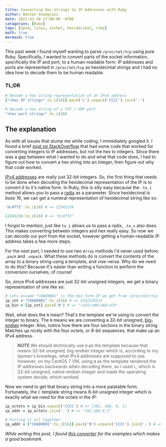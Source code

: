 ```yaml
---
title: Converting Hex Strings to IP Addresses with Ruby
author: Heston Snodgrass
date: 2021-01-30 17:00:00 -0700
catagories: [Ruby]
tags: [ipv4, linux, socket, hexidecimal, ruby]
math: true
mermaid: true
---
```


This past week I found myself wanting to parse `/proc/net/tcp` using pure Ruby. Specifically, I
wanted to convert parts of the socket information, specifically the IP and port, to a
human-readable form. IP addresses and ports are represented in `/proc/net/tcp` as hexidecimal
strings and I had no idea how to decode them to be human readable.

### TL;DR

```ruby
# Decode a hex string representation of an IPv4 address
["<hex IP string>".to_i(16)].pack('L').unpack('CCCC').join('.')

# Decode a hex string of a TCP / UDP port
"<hex port string>".to_i(16)
```

## The explanation

As with all issues that stump me while coding, I immediately googled it. I found a brief [post on
StackOverflow](https://stackoverflow.com/questions/43855030/how-to-manually-convert-an-integer-into-an-ip-address-in-ruby)
that had some code that worked for converting integers to IP addresses, but not the hex to integers.
Since there was a gap between what I wanted to do and what that code does, I had to figure out
how to convert a hex string into an integer, then figure out why that code worked.

[IPv4 addresses]((https://en.wikipedia.org/wiki/IPv4)) are really just 32-bit integers. So, the first
thing that needs to be done when decoding the hexidecimal representation of the IP is to convert
it to it's native form. In Ruby, this is silly easy because the `.to_i` method allows you to pass
a [radix](https://en.wikipedia.org/wiki/Radix) as a parameter. Since hexidecimal is *base 16*,
we can get a numeral representation of hexidecimal string like so:

```ruby
'bc4ff2'.to_i(16) # => 12341234

12341234.to_s(16) # => "bc4ff2"
```

I forgot to mention, just like `to_i` allows us to pass a radix, `.to_s` also does. This makes
converting between integers and hex really easy. So now we can decode our port from the socket,
however getting a human-readable IP address takes a few more steps.

For the next part, I needed to use two `Array` methods I'd never used before: `.pack` and `.unpack`.
What these methods do is convert the contents of the array to a binary string using a template, and
vise-versa. Why do we need to do this? Because it's easier than writing a function to perform the
conversion ourselves, of course!

So, since IPv4 addresses are just 32-bit unsigned integers, we get a binary representation of one
like so:

```ruby
# Lets assume "C0A80001" is the hex-form IP we get from /proc/net/tcp
ip_int = "C0A80001".to_i(16) # => 3232235521
ip_bin = [ip_int].pack('N') # => "\x01\x00\xA8\xC0"
```

Wait, what does the `N` mean? That's the template we're using to convert the integer to binary. The
`N` means we are converting a 32-bit unsigned, [big-endian](https://en.wikipedia.org/wiki/Endianness) integer. Also, notice how there are
four sections in the binary string. Matches up nicely with the four *octets*, or 8-bit sequences,
that make up an IPv4 address.

> **NOTE** We should technically use `N` as the template because that means 32-bit unsigned,
> big-endian integer which is, according to my layman's knowlege, what IPv4 addresses are
> supposed to use. However, on my CentOS 7 VM, using `N` as the template rendered the IP
> addresses backwards when decoding them, so I used `L`, which is 32-bit unsigned, native-endian
> integer and made the operating system decide, which worked.

Now we need to get that binary string into a more palatable form. Fortunately, the `C` template string
means 8-bit unsigned integer which is exactly what we need for the octets in the IP:

```ruby
ip_octets = ip_bin.unpack('CCCC') # => [192, 168, 0, 1]
ip_addr = ip_octets.join('.') # => "192.168.0.1"

# Putting it all together
ip_addr = ["C0A80001".to_i(16)].pack('N').unpack('CCCC').join('.') # => "192.168.0.1"
```

*While writing this post, I found [this converter](https://www.vultr.com/resources/ipv4-converter/) for the examples which makes a good bookmark.*

